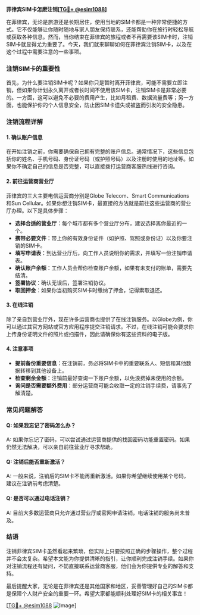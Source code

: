 **菲律宾SIM卡怎麽注销[[TG💪+ @esim1088](https://t.me/s/esim1088)]**

在菲律宾，无论是旅游还是长期居住，使用当地的SIM卡都是一种非常便捷的方式。它不仅能够让你随时随地与家人朋友保持联系，还能帮助你在旅行时轻松导航或获取各种信息。然而，当你结束在菲律宾的旅程或者不再需要该SIM卡时，注销SIM卡就显得尤为重要了。今天，我们就来聊聊如何在菲律宾注销SIM卡，以及在这个过程中需要注意的一些事项。

### 注销SIM卡的重要性

首先，为什么要注销SIM卡呢？如果你只是暂时离开菲律宾，可能不需要立即注销，但如果你计划永久离开或者长时间不使用该SIM卡，注销SIM卡是非常必要的。一方面，这可以避免不必要的费用产生，比如月租费、数据流量费等；另一方面，也能保护你的个人信息安全，防止因SIM卡遗失或被盗而引发的安全隐患。

### 注销流程详解

#### 1. 确认账户信息

在开始注销之前，你需要确保自己拥有完整的账户信息。通常情况下，这些信息包括你的姓名、手机号码、身份证号码（或护照号码）以及注册时使用的地址等。如果你不确定自己的信息是否完整，可以直接拨打运营商客服热线进行咨询。

#### 2. 前往运营商营业厅

菲律宾的三大主要电信运营商分别是Globe Telecom、Smart Communications和Sun Cellular。如果你想注销SIM卡，最直接的方法就是前往这些运营商的营业厅办理。以下是具体步骤：

- **选择合适的营业厅**：每个城市都有多个营业厅分布，建议选择离你最近的一个。
- **携带必要文件**：带上你的有效身份证件（如护照、驾照或身份证）以及你要注销的SIM卡。
- **填写申请表**：到达营业厅后，向工作人员说明你的需求，并填写一份注销申请表。
- **确认账户余额**：工作人员会帮你检查账户余额，如果有未支付的账单，需要先结清。
- **签署协议**：确认无误后，签署注销协议。
- **取回押金**：如果你当初购买SIM卡时缴纳了押金，记得索取退还。

#### 3. 在线注销

除了亲自到营业厅外，现在许多运营商也提供了在线注销服务。以Globe为例，你可以通过其官方网站或官方应用程序提交注销请求。不过，在线注销可能会要求你上传身份证明文件的照片或扫描件，因此请确保你有这些资料的电子版。

#### 4. 注意事项

- **提前备份重要信息**：在注销前，务必将SIM卡中的重要联系人、短信和其他数据转移到其他设备上。
- **检查剩余金额**：注销前最好查询一下账户余额，以免浪费掉未使用的余额。
- **询问是否需要额外费用**：部分运营商可能会收取一定的注销手续费，请事先了解清楚。

### 常见问题解答

#### Q: 如果我忘记了密码怎么办？
A: 如果你忘记了密码，可以尝试通过运营商提供的找回密码功能重置密码。如果仍然无法解决，可以亲自前往营业厅寻求帮助。

#### Q: 注销后能否重新激活？
A: 一般来说，注销后的SIM卡不能再重新激活。如果你希望继续使用某个号码，建议在注销前考虑清楚。

#### Q: 是否可以通过电话注销？
A: 目前大多数运营商只允许通过营业厅或官网申请注销，电话注销的服务尚未普及。

### 结语

注销菲律宾SIM卡虽然看起来繁琐，但实际上只要按照正确的步骤操作，整个过程并不会太复杂。希望本文能为你提供清晰的指引，让你顺利完成注销手续。如果你对注销流程还有疑问，不妨直接联系运营商客服，他们会为你提供专业的解答和支持。

最后提醒大家，无论是在菲律宾还是其他国家和地区，妥善管理好自己的SIM卡都是保障个人财产安全的重要一环。希望大家都能顺利处理好SIM卡的相关事宜！

[[TG💪+ @esim1088](https://t.me/s/esim1088) ![Image](https://i.postimg.cc/4NQfJmqS/Snipaste-2025-05-13-00-14-12.png)]